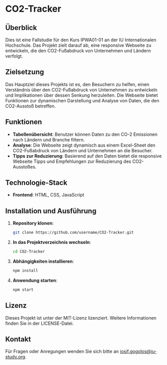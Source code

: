 # CO2-Tracker

## Überblick

Dies ist eine Fallstudie für den Kurs IPWA01-01 an der IU Internationalen Hochschule. Das Projekt zielt darauf ab, eine responsive Webseite zu entwickeln, die den CO2-Fußabdruck von Unternehmen und Ländern verfolgt.

## Zielsetzung

Das Hauptziel dieses Projekts ist es, den Besuchern zu helfen, einen Verständnis über den CO2-Fußabdruck von Unternehmen zu entwickeln und Implikationen über dessen Senkung herzuleiten. Die Webseite bietet Funktionen zur dynamischen Darstellung und Analyse von Daten, die den CO2-Ausstoß betreffen.

## Funktionen

- **Tabellenübersicht**: Benutzer können Daten zu den CO-2 Emissionen nach Ländern und Branche filtern.
- **Analyse**: Die Webseite zeigt dynamisch aus einem Excel-Sheet den CO2-Fußabdruck von Ländern und Unternehmen an die Besucher.
- **Tipps zur Reduzierung**: Basierend auf den Daten bietet die responsive Webseite Tipps und Empfehlungen zur Reduzierung des CO2-Ausstoßes.

## Technologie-Stack

- **Frontend**: HTML, CSS, JavaScript

## Installation und Ausführung

1. **Repository klonen**:
    ```bash
    git clone https://github.com/username/CO2-Tracker.git
    ```

2. **In das Projektverzeichnis wechseln**:
    ```bash
    cd CO2-Tracker
    ```

3. **Abhängigkeiten installieren**:
    ```bash
    npm install
    ```

4. **Anwendung starten**:
    ```bash
    npm start
    ```

## Lizenz

Dieses Projekt ist unter der MIT-Lizenz lizenziert. Weitere Informationen finden Sie in der LICENSE-Datei.

## Kontakt

Für Fragen oder Anregungen wenden Sie sich bitte an [iosif.gogolos@iu-study.org](mailto:iosif.gogolos@iu-study.org).
